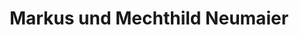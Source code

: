 ---
title: "Markus und Mechthild Neumaier"
url: /haslach-im-kinzigtal/markus-und-mechthild-neumaier/
shop: Schneiderei
---